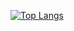 [![Top Langs](https://github-readme-stats.vercel.app/api/top-langs/?username=jinbeizame007&layout=compact&theme=onedark&count_private=true)](https://github.com/anuraghazra/github-readme-stats)
